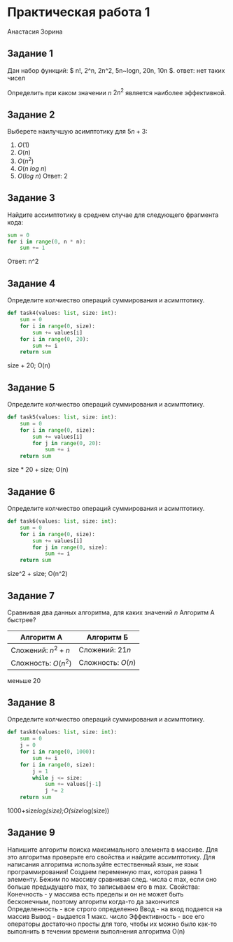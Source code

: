 # Практическая работа 1
Анастасия Зорина
## Задание 1

Дан набор функций: $
n!, 2^n, 2n^2, 5n~logn, 20n, 10n
$.
ответ: нет таких чисел

Определить при каком значении $n$ $2n^2$ является наиболее эффективной.

## Задание 2
Выберете наилучшую асимптотику для $5n+3$:
1. $O(1)$
1. $O(n)$
1. $O(n^2)$
1. $O(n~log~n)$
1. $O(log~n)$
Ответ: 2

## Задание 3

Найдите ассимптотику в среднем случае для следующего фрагмента кода:

```python
sum = 0
for i in range(0, n * n):
    sum += 1
```
Ответ: n^2
## Задание 4

Определите колчиество операций суммирования и асимптотику.

```python
def task4(values: list, size: int):
    sum = 0
    for i in range(0, size):
        sum += values[i]
    for i in range(0, 20):
        sum += i
    return sum
```
size + 20; O(n)
## Задание 5

Определите колчиество операций суммирования и асимптотику.

```python
def task5(values: list, size: int):
    sum = 0
    for i in range(0, size):
        sum += values[i]
        for j in range(0, 20):
            sum += i
    return sum
```
size * 20 + size; O(n)
## Задание 6

Определите колчиество операций суммирования и асимптотику.

```python
def task6(values: list, size: int):
    sum = 0
    for i in range(0, size):
        sum += values[i]
        for j in range(0, size):
            sum += i
    return sum
```
size^2 + size; O(n^2)

## Задание 7

Сравнивая два данных алгоритма, для каких значений $n$ Алгоритм А быстрее?

Алгоритм А | Алгоритм Б
---|---
Сложений: $n^2+n$ | Сложений: $21n$
Сложность: $O(n^2)$| Сложность: $O(n)$

меньше 20

## Задание 8

Определите колчиество операций суммирования и асимптотику.

```python
def task8(values: list, size: int):
    sum = 0
    j = 0
    for i in range(0, 1000):
        sum += i
    for i in range(0, size):
        j = 1
        while j <= size:
            sum += values[j-1]
            j *= 2
    return sum
```
1000+size*log(size);O(size*log(size))

## Задание 9

Напишите алгоритм поиска максимального элемента в массиве. Для это алгоритма проверьте его свойства и найдите ассимптотику.
Для написания алгоритма используйте естественный язык, не язык программирования!
Создаем переменную max, которая равна 1 элементу. Бежим по массиву сравнивая след. числа с max, если оно больше предыдущего max, то записываем его в max.
Свойства: 
Конечность - у массива есть пределы и он не может быть бесконечным, поэтому алгоритм когда-то да закончится
Определенность - все строго определенно
Ввод - на вход подается на массив
Вывод - выдается 1 макс. число
Эффективность - все его операторы достаточно просты для того, чтобы их можно было как-то выполнить в течении времени выполнения алгоритма
O(n)
